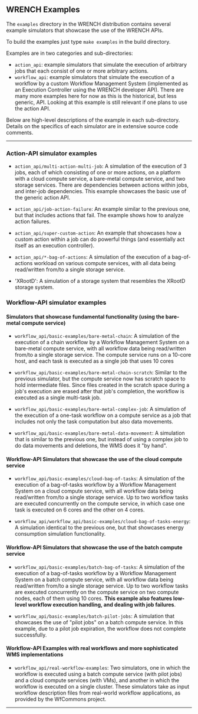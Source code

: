 ## WRENCH Examples

The `examples` directory in the WRENCH distribution contains several
example simulators that showcase the use of the WRENCH APIs.  

To build the examples just type `make examples` in the build directory. 


Examples are in two categories and sub-directories:

  - `action_api`: example simulators that simulate the execution of arbitrary jobs that each consist of one or more arbitrary actions.
  - `workflow_api`: example simulators that simulate
 the execution of a workflow by a custom Workflow Management System
 (implemented as an Execution Controller using the WRENCH developer API). 
    There are many more examples here for now as this is the historical, but less generic, API. Looking at this
    example is still relevant if one plans to use the action API. 

Below are high-level descriptions of the example in each sub-directory.
Details on the specifics of each simulator are in extensive source code
 comments.
 
---

### Action-API simulator examples

  - `action_api/multi-action-multi-job`: A simulation of the execution of 3 jobs, each of which consisting of one or more actions, 
on a platform with a cloud compute service, a bare-metal compute service, and two storage services. There are dependencies between actions 
    within jobs, and inter-job dependencies. This example showcases the basic use of the generic action API. 
    
  - `action_api/job-action-failure`: An example similar to the previous one, but that includes actions that fail. The example shows how
to analyze action failures.
    
  - `action_api/super-custom-action`: An example that showcases how a custom action within a job can do powerful things (and essentially act itself
    as an execution controller).

  - `action_api/*-bag-of-actions`: A simulation of the execution of a
  bag-of-actions workload on various compute services, with all data being read/written from/to a single
  storage service. 
    
  - 'XRootD': A simulation of a storage system that resembles the XRootD storage system.
  
### Workflow-API simulator examples

#### Simulators that showcase fundamental functionality (using the bare-metal compute service)

  - `workflow_api/basic-examples/bare-metal-chain`: A simulation of the execution of a
    chain workflow by a Workflow Management System on a bare-metal compute service,
    with all workflow data being read/written from/to a single storage
    service. The compute  service runs on a 10-core host, and each task is
    executed as a single job  that uses 10 cores

  - `workflow_api/basic-examples/bare-metal-chain-scratch`: Similar to the previous
    simulator, but the compute service now
    has scratch space to hold intermediate files. Since files
    created in the scratch space during a job's execution are erased after
    that job's completion, the workflow is executed as a single multi-task
    job.

  

  - `workflow_api/basic-examples/bare-metal-complex-job`: A simulation of the execution of a
    one-task workflow on a compute service as a job that includes not only
    the task computation but also data movements.
    
  - `workflow_api/basic-examples/bare-metal-data-movement`: A simulation that is similar
    to the previous one, but instead  of using a complex job to do data movements
    and deletions, the WMS does it "by hand".


#### Workflow-API Simulators that showcase the use of the cloud compute service

  - `workflow_api/basic-examples/cloud-bag-of-tasks`: A simulation of the execution of a
       bag-of-tasks workflow by a Workflow Management System on a cloud compute
       service, with all workflow data being read/written from/to a single
       storage service. Up to two workflow tasks are executed concurrently on
       the compute service, in which case one task is executed on 6 cores and
       the other on 4 cores.
       
  - `workflow_api/workflow_api/basic-examples/cloud-bag-of-tasks-energy`: A simulation identical to the previous one, 
      but that showcases energy consumption simulation functionality. 

       
#### Workflow-API Simulators that showcase the use of the batch compute service

  - `workflow_api/basic-examples/batch-bag-of-tasks`: A simulation of the execution of a
      bag-of-tasks workflow by a Workflow Management System on a batch compute
      service, with all workflow data being read/written from/to a single
      storage service. Up to two workflow tasks are executed concurrently on
      the compute service on  two compute nodes, each of them using 10 cores.
      **This example also features low-level workflow execution handling, and
      dealing with job failures**.
      
  - `workflow_api/basic-examples/batch-pilot-jobs`: A simulation that showcases the use of 
    "pilot jobs" on a batch compute service. In this example, due to a pilot job
    expiration, the workflow  does not complete successfully.
    
#### Workflow-API Examples with real workflows and more sophisticated WMS implementations

  - `workflow_api/real-workflow-examples`: Two simulators, one in which the workflow is executed
     using a batch compute service (with pilot jobs) and a cloud compute services (with VMs),
     and another in which the workflow is executed on a single cluster. These simulators take as input workflow description
     files from real-world workflow applications, as provided by the WfCommons project.  
     
---
